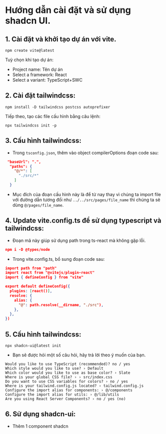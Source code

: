 # Hướng dẫn cài đặt và sử dụng shadcn UI.

## 1. Cài đặt và khởi tạo dự án với vite.

```
npm create vite@latest
```

Tuỳ chọn khi tạo dự án:

- Project name: Tên dự án
- Select a framework: React
- Select a variant: TypeScript+SWC

## 2. Cài đặt tailwindcss:

```
npm install -D tailwindcss postcss autoprefixer
```

Tiếp theo, tạo các file cấu hình bằng câu lệnh:

```
npx tailwindcss init -p
```

## 3. Cấu hình tailwindcss:

- Trong `tsconfig.json`, thêm vào object compilerOptions đoạn code sau:

```json
 "baseUrl": ".",
  "paths": {
    "@/*": [
      "./src/*"
    ]
  }
```

- Mục đích của đoạn cấu hình này là để từ nay thay vì chúng ta import file với đường dẫn tương đối như `../../src/pages/file_name` thì chúng ta sẽ dùng `@/pages/file_name`.

## 4. Update vite.config.ts để sử dụng typescript và tailwindcss:

- Đoạn mã này giúp sử dụng path trong ts-react mà không gặp lỗi.

```json
npm i -D @types/node
```

- Trong vite.config.ts, bổ sung đoạn code sau:

```json
import path from "path"
import react from "@vitejs/plugin-react"
import { defineConfig } from "vite"

export default defineConfig({
  plugins: [react()],
  resolve: {
    alias: {
      "@": path.resolve(__dirname, "./src"),
    },
  },
})
```

## 5. Cấu hình tailwindcss:

```
npx shadcn-ui@latest init
```

- Bạn sẽ được hỏi một số câu hỏi, hãy trả lời theo ý muốn của bạn.

```
Would you like to use TypeScript (recommended)? no / yes
Which style would you like to use? › Default
Which color would you like to use as base color? › Slate
Where is your global CSS file? › › src/index.css
Do you want to use CSS variables for colors? › no / yes
Where is your tailwind.config.js located? › tailwind.config.js
Configure the import alias for components: › @/components
Configure the import alias for utils: › @/lib/utils
Are you using React Server Components? › no / yes (no)
```

## 6. Sử dụng shadcn-ui:

- Thêm 1 component shadcn
